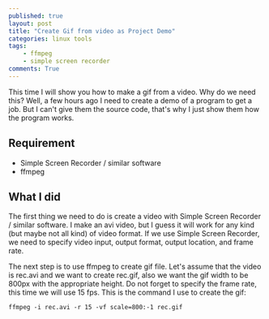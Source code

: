```yaml
---
published: true
layout: post
title: "Create Gif from video as Project Demo"
categories: linux tools
tags:
    - ffmpeg
    - simple screen recorder
comments: True
---
```



This time I will show you how to make a gif from a video. Why do we need this? Well, a few hours ago I need to create a demo of a program to get a job. But I can't give them the source code, that's why I just show them how the program works.

## Requirement

- Simple Screen Recorder / similar software
- ffmpeg

## What I did

The first thing we need to do is create a video with Simple Screen Recorder / similar software. I make an avi video, but I guess it will work for any kind (but maybe not all kind) of video format. If we use Simple Screen Recorder, we need to specify video input, output format, output location, and frame rate.

The next step is to use ffmpeg to create gif file. Let's assume that the video is rec.avi and we want to create rec.gif, also we want the gif width to be 800px with the appropriate height. Do not forget to specify the frame rate, this time we will use 15 fps. This is the command I use to create the gif:

``` shell
ffmpeg -i rec.avi -r 15 -vf scale=800:-1 rec.gif
```
